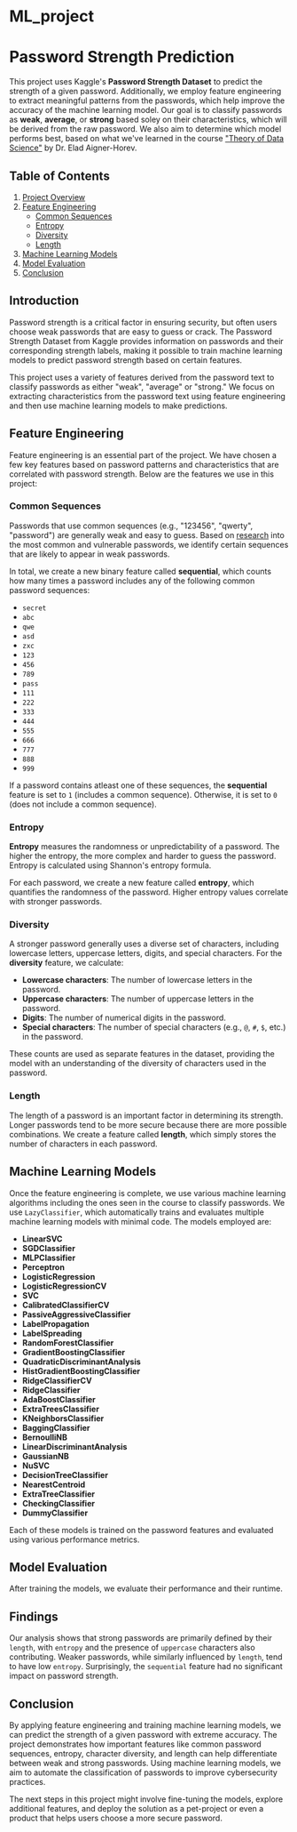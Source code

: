 # ML_project
# Password Strength Prediction

This project uses Kaggle's **Password Strength Dataset** to predict the strength of a given password. Additionally, we employ feature engineering to extract meaningful patterns from the passwords, which help improve the accuracy of the machine learning model. Our goal is to classify passwords as **weak**, **average**, or **strong** based soley on their characteristics, which will be derived from the raw password. We also aim to determine which model performs best, based on what we've learned in the course ["Theory of Data Science"](https://aigner-horev.wixsite.com/eigen/tds)  by Dr. Elad Aigner-Horev.
## Table of Contents

1. [Project Overview](#project-overview)
2. [Feature Engineering](#feature-engineering)
   - [Common Sequences](#common-sequences)
   - [Entropy](#entropy)
   - [Diversity](#diversity)
   - [Length](#length)
3. [Machine Learning Models](#machine-learning-models)
4. [Model Evaluation](#model-evaluation)
5. [Conclusion](#conclusion)

## Introduction

Password strength is a critical factor in ensuring security, but often users choose weak passwords that are easy to guess or crack. The Password Strength Dataset from Kaggle provides information on passwords and their corresponding strength labels, making it possible to train machine learning models to predict password strength based on certain features.

This project uses a variety of features derived from the password text to classify passwords as either "weak", "average" or "strong." We focus on extracting characteristics from the password text using feature engineering and then use machine learning models to make predictions.

## Feature Engineering

Feature engineering is an essential part of the project. We have chosen a few key features based on password patterns and characteristics that are correlated with password strength. Below are the features we use in this project:

### Common Sequences

Passwords that use common sequences (e.g., "123456", "qwerty", "password") are generally weak and easy to guess. Based on [research](https://www.codemotion.com/magazine/cybersecurity/the-most-common-passwords-of-2024-weve-all-used-them-at-least-oncecybersecurity) into the most common and vulnerable passwords, we identify certain sequences that are likely to appear in weak passwords.

In total, we create a new binary feature called **sequential**, which counts how many times a password includes any of the following common password sequences:

- `secret`
- `abc`
- `qwe`
- `asd`
- `zxc`
- `123`
- `456`
- `789`
- `pass`
- `111`
- `222`
- `333`
- `444`
- `555`
- `666`
- `777`
- `888`
- `999`

If a password contains atleast one of these sequences, the **sequential** feature is set to `1` (includes a common sequence). Otherwise, it is set to `0` (does not include a common sequence). 

### Entropy

**Entropy** measures the randomness or unpredictability of a password. The higher the entropy, the more complex and harder to guess the password. Entropy is calculated using Shannon's entropy formula.

For each password, we create a new feature called **entropy**, which quantifies the randomness of the password. Higher entropy values correlate with stronger passwords.

### Diversity

A stronger password generally uses a diverse set of characters, including lowercase letters, uppercase letters, digits, and special characters. For the **diversity** feature, we calculate:

- **Lowercase characters**: The number of lowercase letters in the password.
- **Uppercase characters**: The number of uppercase letters in the password.
- **Digits**: The number of numerical digits in the password.
- **Special characters**: The number of special characters (e.g., `@`, `#`, `$`, etc.) in the password.

These counts are used as separate features in the dataset, providing the model with an understanding of the diversity of characters used in the password.

### Length

The length of a password is an important factor in determining its strength. Longer passwords tend to be more secure because there are more possible combinations. We create a feature called **length**, which simply stores the number of characters in each password.

## Machine Learning Models

Once the feature engineering is complete, we use various machine learning algorithms including the ones seen in the course to classify passwords. We use `LazyClassifier`, which automatically trains and evaluates multiple machine learning models with minimal code. The models employed are:

- **LinearSVC**  
- **SGDClassifier**  
- **MLPClassifier**  
- **Perceptron**  
- **LogisticRegression**  
- **LogisticRegressionCV**  
- **SVC**  
- **CalibratedClassifierCV**  
- **PassiveAggressiveClassifier**  
- **LabelPropagation**  
- **LabelSpreading**  
- **RandomForestClassifier**  
- **GradientBoostingClassifier**  
- **QuadraticDiscriminantAnalysis**  
- **HistGradientBoostingClassifier**  
- **RidgeClassifierCV**  
- **RidgeClassifier**  
- **AdaBoostClassifier**  
- **ExtraTreesClassifier**  
- **KNeighborsClassifier**  
- **BaggingClassifier**  
- **BernoulliNB**  
- **LinearDiscriminantAnalysis**  
- **GaussianNB**  
- **NuSVC**  
- **DecisionTreeClassifier**  
- **NearestCentroid**  
- **ExtraTreeClassifier**  
- **CheckingClassifier**  
- **DummyClassifier**  

Each of these models is trained on the password features and evaluated using various performance metrics.


## Model Evaluation

After training the models, we evaluate their performance and their runtime.

## Findings

Our analysis shows that strong passwords are primarily defined by their `length`, with `entropy` and the presence of `uppercase` characters also contributing. Weaker passwords, while similarly influenced by `length`, tend to have low `entropy`. Surprisingly, the `sequential` feature had no significant impact on password strength.

## Conclusion

By applying feature engineering and training machine learning models, we can predict the strength of a given password with extreme accuracy. The project demonstrates how important features like common password sequences, entropy, character diversity, and length can help differentiate between weak and strong passwords. Using machine learning models, we aim to automate the classification of passwords to improve cybersecurity practices.

The next steps in this project might involve fine-tuning the models, explore additional features, and deploy the solution as a pet-project or even a product that helps users choose a more secure password.
